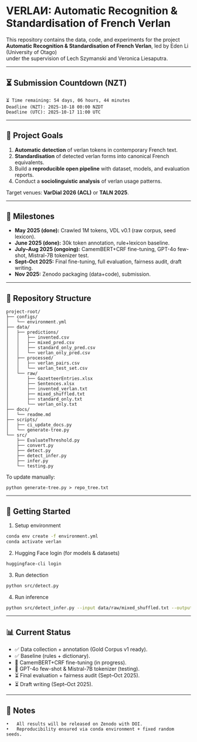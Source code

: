 # VERLAИ: Automatic Recognition & Standardisation of French Verlan

This repository contains the data, code, and experiments for the project  
**Automatic Recognition & Standardisation of French Verlan**, led by Eden Li (University of Otago)  
under the supervision of Lech Szymanski and Veronica Liesaputra.

---

## ⏳ Submission Countdown (NZT)

<!-- DUE:START -->
```text
⏳ Time remaining: 54 days, 06 hours, 44 minutes
Deadline (NZT): 2025-10-18 00:00 NZDT
Deadline (UTC): 2025-10-17 11:00 UTC
```
<!-- DUE:END -->

---

## 🎯 Project Goals

1. **Automatic detection** of verlan tokens in contemporary French text.  
2. **Standardisation** of detected verlan forms into canonical French equivalents.  
3. Build a **reproducible open pipeline** with dataset, models, and evaluation reports.  
4. Conduct a **sociolinguistic analysis** of verlan usage patterns.

Target venues: **VarDial 2026 (ACL)** or **TALN 2025**.

---

## 📆 Milestones

- **May 2025 (done):** Crawled 1M tokens, VDL v0.1 (raw corpus, seed lexicon).  
- **June 2025 (done):** 30k token annotation, rule+lexicon baseline.  
- **July–Aug 2025 (ongoing):** CamemBERT+CRF fine-tuning, GPT-4o few-shot, Mistral-7B tokenizer test.  
- **Sept–Oct 2025:** Final fine-tuning, full evaluation, fairness audit, draft writing.  
- **Nov 2025:** Zenodo packaging (data+code), submission.

---

## 📂 Repository Structure

<!-- TREE:START -->
```text
project-root/
├── configs/
│   └── environment.yml
├── data/
│   ├── predictions/
│   │   ├── invented.csv
│   │   ├── mixed_pred.csv
│   │   ├── standard_only_pred.csv
│   │   └── verlan_only_pred.csv
│   ├── processed/
│   │   ├── verlan_pairs.csv
│   │   └── verlan_test_set.csv
│   └── raw/
│       ├── GazetteerEntries.xlsx
│       ├── Sentences.xlsx
│       ├── invented_verlan.txt
│       ├── mixed_shuffled.txt
│       ├── standard_only.txt
│       └── verlan_only.txt
├── docs/
│   └── readme.md
├── scripts/
│   ├── ci_update_docs.py
│   └── generate-tree.py
└── src/
    ├── EvaluateThreshold.py
    ├── convert.py
    ├── detect.py
    ├── detect_infer.py
    ├── infer.py
    └── testing.py
```
<!-- TREE:END -->

To update manually:
```text
python generate-tree.py > repo_tree.txt
```

---

## 🚀 Getting Started

1. Setup environment

```bash
conda env create -f environment.yml
conda activate verlan
```

2. Hugging Face login (for models & datasets)

```bash
huggingface-cli login
```

3. Run detection

```bash
python src/detect.py
```

4. Run inference

```bash
python src/detect_infer.py --input data/raw/mixed_shuffled.txt --output data/predictions/mixed_pred.csv
```


---

## 📊 Current Status
- ✅ Data collection + annotation (Gold Corpus v1 ready).
- ✅ Baseline (rules + dictionary).
- 🔄 CamemBERT+CRF fine-tuning (in progress).
- 🔄 GPT-4o few-shot & Mistral-7B tokenizer (testing).
- ⏳ Final evaluation + fairness audit (Sept–Oct 2025).
- ⏳ Draft writing (Sept–Oct 2025).

---

## 📌 Notes
	•	All results will be released on Zenodo with DOI.
	•	Reproducibility ensured via conda environment + fixed random seeds.
